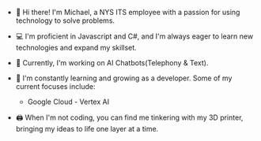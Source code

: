 - 👋 Hi there! I'm Michael, a NYS ITS employee with a passion for using technology to solve problems.
  
- 💻 I'm proficient in Javascript and C#, and I'm always eager to learn new technologies and expand my skillset.
  
- 🏢 Currently, I'm working on AI Chatbots(Telephony & Text).
  
- 🌱 I'm constantly learning and growing as a developer. Some of my current focuses include:
  - Google Cloud - Vertex AI
  
- 🖨️ When I'm not coding, you can find me tinkering with my 3D printer, bringing my ideas to life one layer at a time.

<!---
Michael-Guedko-NYS/Michael-Guedko-NYS is a ✨ special ✨ repository because its `README.md` (this file) appears on your GitHub profile.
You can click the Preview link to take a look at your changes.
--->
